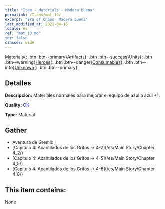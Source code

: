 ```yaml
---
title: "Item - Materials - Madera buena"
permalink: /Items/mat_13/
excerpt: "Era of Chaos  Madera buena"
last_modified_at: 2021-04-16
locale: es
ref: "mat_13.md"
toc: false
classes: wide
---
```

 [Materials](/es/Items/){: .btn .btn--primary}[Artifacts](/es/Items/Artifacts/){: .btn .btn--success}[Units](/es/Items/Units/){: .btn .btn--warning}[Heroes](/es/Items/Heroes/){: .btn .btn--danger}[Consumables](/es/Items/Consumables/){: .btn .btn--info}[Unknown](/es/Items/Unknown/){: .btn .btn--primary}

## Detalles
 **Descripción:** Materiales normales para mejorar el equipo de azul a azul +1.

 **Quality:** <span style="color: #0000CD">OK</span>

 **Type:** Material

## Gather

*    Aventura de Gremio 
*    [Capítulo 4: Acantilados de los Grifos -> 4-2](/es/Main Story/Chapter 4_2/) 
*    [Capítulo 4: Acantilados de los Grifos -> 4-5](/es/Main Story/Chapter 4_5/) 
*    [Capítulo 4: Acantilados de los Grifos -> 4-8](/es/Main Story/Chapter 4_8/) 

## This item contains:

  None

